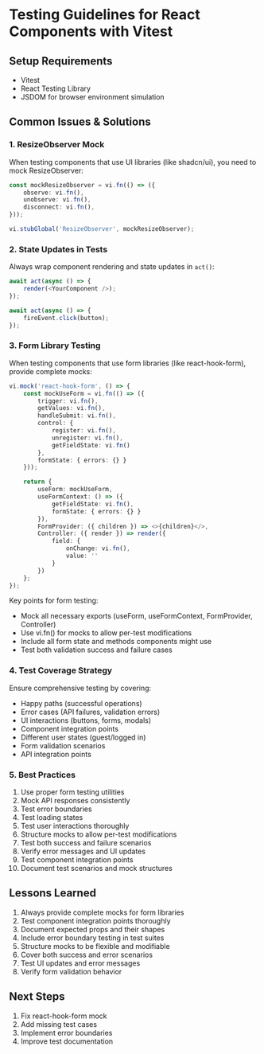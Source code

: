 # Testing Guidelines for React Components with Vitest

## Setup Requirements

- Vitest
- React Testing Library
- JSDOM for browser environment simulation

## Common Issues & Solutions

### 1. ResizeObserver Mock

When testing components that use UI libraries (like shadcn/ui), you need to mock ResizeObserver:

```typescript
const mockResizeObserver = vi.fn(() => ({
    observe: vi.fn(),
    unobserve: vi.fn(),
    disconnect: vi.fn(),
}));

vi.stubGlobal('ResizeObserver', mockResizeObserver);
```

### 2. State Updates in Tests

Always wrap component rendering and state updates in `act()`:

```typescript
await act(async () => {
    render(<YourComponent />);
});

await act(async () => {
    fireEvent.click(button);
});
```

### 3. Form Library Testing

When testing components that use form libraries (like react-hook-form), provide complete mocks:

```typescript
vi.mock('react-hook-form', () => {
    const mockUseForm = vi.fn(() => ({
        trigger: vi.fn(),
        getValues: vi.fn(),
        handleSubmit: vi.fn(),
        control: {
            register: vi.fn(),
            unregister: vi.fn(),
            getFieldState: vi.fn()
        },
        formState: { errors: {} }
    }));

    return {
        useForm: mockUseForm,
        useFormContext: () => ({
            getFieldState: vi.fn(),
            formState: { errors: {} }
        }),
        FormProvider: ({ children }) => <>{children}</>,
        Controller: ({ render }) => render({
            field: {
                onChange: vi.fn(),
                value: ''
            }
        })
    };
});
```

Key points for form testing:
- Mock all necessary exports (useForm, useFormContext, FormProvider, Controller)
- Use vi.fn() for mocks to allow per-test modifications
- Include all form state and methods components might use
- Test both validation success and failure cases

### 4. Test Coverage Strategy

Ensure comprehensive testing by covering:
- Happy paths (successful operations)
- Error cases (API failures, validation errors)
- UI interactions (buttons, forms, modals)
- Component integration points
- Different user states (guest/logged in)
- Form validation scenarios
- API integration points

### 5. Best Practices

1. Use proper form testing utilities
2. Mock API responses consistently
3. Test error boundaries
4. Test loading states
5. Test user interactions thoroughly
6. Structure mocks to allow per-test modifications
7. Test both success and failure scenarios
8. Verify error messages and UI updates
9. Test component integration points
10. Document test scenarios and mock structures

## Lessons Learned

1. Always provide complete mocks for form libraries
2. Test component integration points thoroughly
3. Document expected props and their shapes
4. Include error boundary testing in test suites
5. Structure mocks to be flexible and modifiable
6. Cover both success and error scenarios
7. Test UI updates and error messages
8. Verify form validation behavior

## Next Steps

1. Fix react-hook-form mock
2. Add missing test cases
3. Implement error boundaries
4. Improve test documentation 